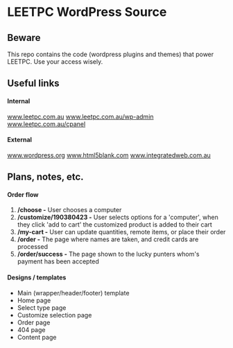 LEETPC WordPress Source
======

Beware
------

This repo contains the code (wordpress plugins and themes) that power LEETPC.  Use your access wisely.

Useful links
------

#### Internal
www.leetpc.com.au
www.leetpc.com.au/wp-admin
www.leetpc.com.au/cpanel

#### External
www.wordpress.org
www.html5blank.com
www.integratedweb.com.au

Plans, notes, etc.
-------

#### Order flow

1. **/choose -** User chooses a computer
2. **/customize/190380423 -** User selects options for a 'computer', when they click 'add to cart' the customized product is added to their cart
3. **/my-cart -** User can update quantities, remote items, or place their order
4. **/order -** The page where names are taken, and credit cards are processed
5. **/order/success -** The page shown to the lucky punters whom's payment has been accepted

#### Designs / templates

- Main (wrapper/header/footer) template
- Home page
- Select type page
- Customize selection page
- Order page
- 404 page
- Content page
